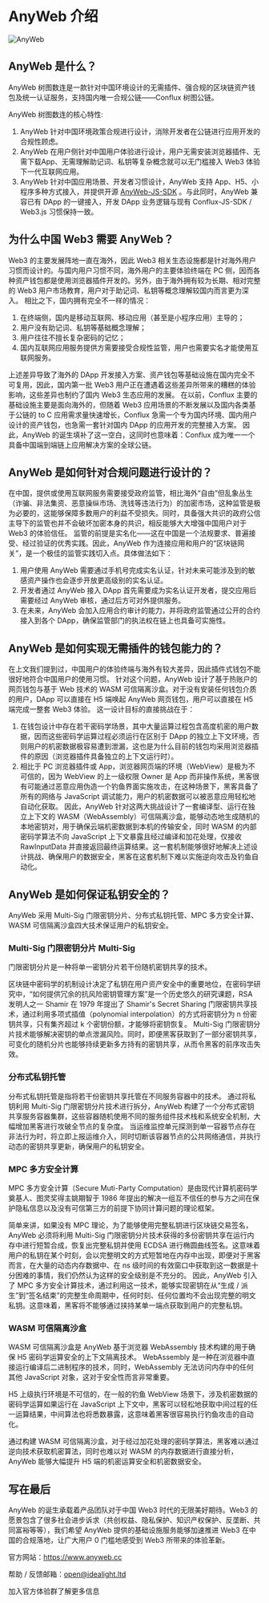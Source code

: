 # AnyWeb 介绍

![AnyWeb](https://anyweb.oss-cn-hangzhou.aliyuncs.com/app/2052a88e-5e6a-4d38-85af-6509c175abdf.png)
## AnyWeb 是什么？

AnyWeb 树图数连是一款针对中国环境设计的无需插件、强合规的区块链资产钱包及统一认证服务，支持国内唯一合规公链——Conflux 树图公链。

AnyWeb 树图数连的核心特性: 

1. AnyWeb 针对中国环境政策合规进行设计，消除开发者在公链进行应用开发的合规性顾虑。
2. AnyWeb 在用户侧针对中国用户体验进行设计，用户无需安装浏览器插件、无需下载App、无需理解助记词、私钥等复杂概念就可以无门槛接入 Web3 体验下一代互联网应用。
3. AnyWeb 针对中国应用场景、开发者习惯设计，AnyWeb 支持 App、H5、小程序多种方式接入，并提供开源 [AnyWeb-JS-SDK](https://github.com/IdeaLightLabs/AnyWeb-JS-SDK) 。与此同时，AnyWeb 兼容已有 DApp 的一键接入，开发 DApp 业务逻辑与现有 Conflux-JS-SDK / Web3.js 习惯保持一致。

## 为什么中国 Web3 需要 AnyWeb？

Web3 的主要发展阵地一直在海外，因此 Web3 相关生态设施都是针对海外用户习惯而设计的。与国内用户习惯不同，海外用户的主要体验终端在 PC 侧，因而各种资产钱包都是使用浏览器插件开发的。另外，由于海外拥有较为长期、相对完整的 Web3 用户市场教育，用户对于助记词、私钥等概念理解较国内而言更为深入。
相比之下，国内拥有完全不一样的情况：
1. 在终端侧，国内是移动互联网、移动应用（甚至是小程序应用）主导的；
2. 用户没有助记词、私钥等基础概念理解；
3. 用户往往不擅长复杂密码的记忆；
4. 国内互联网应用服务提供方需要接受合规性监管，用户也需要实名才能使用互联网服务。

上述差异导致了海外的 DApp 开发接入方案、资产钱包等基础设施在国内完全不可复用，因此，国内第一批 Web3 用户正在遭遇着这些差异所带来的糟糕的体验影响，这些差异也制约了国内 Web3 生态应用的发展。 在以前，Conflux
主要的基础设施主要是面向海外的，但随着 Web3 应用场景的不断发展以及国内各类基于公链的 to C 应用需求量快速增长，Conflux 急需一个专为国内环境、国内用户设计的资产钱包，也急需一套针对国内 DApp 的应用开发的完整接入方案。
因此，AnyWeb 的诞生填补了这一空白，这同时也意味着：Conflux 成为唯一一个具备中国端到端链上应用解决方案的全球公链。

## AnyWeb 是如何针对合规问题进行设计的？

在中国，提供或使用互联网服务需要接受政府监管，相比海外“自由”但乱象丛生（诈骗、非法集资、恶意操纵市场、洗钱等违法行为）的加密市场，这种监管是极为必要的，这能够保障多数用户的利益不受损失。同时，具备强大共识的政府公信主导下的监管也并不会破坏加密本身的共识，相反能够大大增强中国用户对于 Web3 的体验信任。
监管的前提是实名化——这在中国是一个法规要求、普遍接受、经过验证的优秀实践。因此，AnyWeb 作为连接应用和用户的“区块链网关”，是一个极佳的监管实践切入点。具体做法如下：

1. 用户使用 AnyWeb 需要通过手机号完成实名认证，针对未来可能涉及到的敏感资产操作也会逐步开放更高级别的实名认证。
2. 开发者通过 AnyWeb 接入 DApp 首先需要成为实名认证开发者，提交应用后需要经过 AnyWeb 审核，通过后方可对外提供服务。
3. 在未来，AnyWeb 会加入应用合约审计的能力，并将政府监管通过公开的合约接入到各个 DApp，确保监管部门的执法权在链上也具备可实施性。

## AnyWeb 是如何实现无需插件的钱包能力的？

在上文我们提到过，中国用户的体验终端与海外有较大差异，因此插件式钱包不能很好地符合中国用户的使用习惯。 针对这个问题，AnyWeb 设计了基于热账户的网页钱包与基于 Web 技术的 WASM
可信隔离沙盒。对于没有安装任何钱包介质的用户，DApp 可以直接在 H5 端唤起 AnyWeb 网页钱包，用户可以直接在 H5 端完成一整套 Web3 体验。 这一设计目标的直接挑战在于：

1. 在钱包设计中存在若干密码学场景，其中大量运算过程包含高度机密的用户数据，因而这些密码学运算过程必须运行在区别于 DApp
   的独立上下文环境，否则用户的机密数据极容易遭到泄漏，这也是为什么目前的钱包均采用浏览器插件的原因（浏览器插件具备独立的上下文运行时）。
2. 相比于 PC 浏览器插件或 App，浏览器网页端的环境（WebView）是极为不可信的，因为 WebView 的上一级权限 Owner 是 App
   而非操作系统，黑客很有可能通过恶意应用伪造一个钓鱼界面实施攻击，在这种场景下，黑客具备了所有的网络与 JavaScript 调试能力，用户的机密数据可以被恶意应用轻松地自动化获取。 因此，AnyWeb
   针对这两大挑战设计了一套编译型、运行在独立上下文的 WASM（WebAssembly）可信隔离沙盒，能够动态地生成随机的本地密钥对，用于确保云端机密数据到本机的传输安全，同时 WASM 的内部密码学算法不向 JavaScript
   上下文暴露且经过编译和加花处理，仅接收 RawInputData 并直接返回最终运算结果。这一套机制能够很好地解决上述设计挑战、确保用户的数据安全，黑客在这套机制下难以实施逆向攻击及钓鱼自动化。

## AnyWeb 是如何保证私钥安全的？

AnyWeb 采用 Multi-Sig 门限密钥分片、分布式私钥托管、MPC 多方安全计算、WASM 可信隔离沙盒四大技术保证用户的私钥安全。

### Multi-Sig 门限密钥分片 Multi-Sig

门限密钥分片是一种将单一密钥分片若干份随机密钥共享的技术。

区块链中密码学的机制设计决定了私钥在用户资产安全中的重要地位，在密码学研究中，“如何提供冗余的抗风险密钥管理方案”是一个历史悠久的研究课题，RSA 发明人之一 Shamir 在 1979 年提出了 Shamir's Secret
Sharing 门限密钥共享技术，通过利用多项式插值（polynomial interpolation）的方式将密钥分为 n 份密钥共享，只有集齐超过 k 个密钥份额，才能够将密钥恢复。 Multi-Sig
门限密钥分片技术能够解决密钥的单点泄漏风险。同时，即便黑客获取到了一部分密钥共享，可变化的随机分片也能够持续更新多方持有的密钥共享，从而令黑客的前序攻击失效。

### 分布式私钥托管

分布式私钥托管是指将若干份密钥共享托管在不同服务容器中的技术。 通过将私钥利用 Multi-Sig 门限密钥分片技术进行拆分，AnyWeb
构建了一个分布式密钥共享服务容器集群，这些容器随机使用不同的服务组件技术栈和系统安全机制，大幅增加黑客进行攻破全节点的复杂度。
当运维监控单元探测到单一容器节点存在非法行为时，将立即上报运维介入，同时切断该容器节点的公共网络通信，并执行动态的密钥共享更新，确保用户的私钥安全。

### MPC 多方安全计算

MPC 多方安全计算（Secure Muti-Party Computation）是由现代计算机密码学奠基人、图灵奖得主姚期智于 1986 年提出的解决一组互不信任的参与方之间在保护隐私信息以及没有可信第三方的前提下协同计算问题的理论框架。

简单来讲，如果没有 MPC 理论，为了能够使用完整私钥进行区块链交易签名，AnyWeb 必须将利用 Multi-Sig 门限密钥分片技术获得的多份密钥共享在运行内存中进行短暂合成，恢复出完整私钥并使用 ECDSA
进行椭圆曲线签名。这意味着用户的私钥在某个时刻，会以完整明文的方式短暂地在内存中出现，即便对于黑客而言，在大量的动态内存数据中、在 ns 级时间的有效窗口中获取到这一数据是十分困难的事情，我们仍然认为这样的安全级别是不充分的。
因此，AnyWeb 引入了 MPC 多方安全计算技术，通过利用这一技术，能够实现密钥在从“生成 /
派生”到“签名结束”的完整生命周期中，任何时刻、任何位置均不会出现完整的明文私钥。这意味着，黑客将不能够通过挟持某单一端点获取到用户的完整私钥。

### WASM 可信隔离沙盒

WASM 可信隔离沙盒是 AnyWeb 基于浏览器 WebAssembly 技术构建的用于确保 H5 密码学运算安全的上下文隔离技术。 WebAssembly 是一种在浏览器中直接运行编译后二进制程序的技术，同时，WebAssembly
无法访问内存中的任何其他 JavaScript 对象，这对于安全性而言非常重要。

H5 上级执行环境是不可信的，在一般的钓鱼 WebView 场景下，涉及机密数据的密码学运算如果运行在 JavaScript 上下文中，黑客可以轻松地获取中间过程的任一运算结果，中间算法也将悉数暴露，这意味着黑客很容易执行钓鱼攻击的自动化。

通过构建 WASM 可信隔离沙盒，对于经过加花处理的密码学算法，黑客难以通过逆向技术获取机密算法，同时也难以对 WASM 的内存数据进行直接分析，AnyWeb 能够大幅提升 H5 端的机密运算安全和机密数据安全。

## 写在最后

AnyWeb 的诞生承载着产品团队对于中国 Web3 时代的无限美好期待。Web3 的愿景包含了很多社会进步诉求（共创权益、隐私保护、知识产权保护、反垄断、共同富裕等等），我们希望 AnyWeb 提供的基础设施服务能够加速推进 Web3
在中国的合规落地，让广大用户 0 门槛地感受到 Web3 所带来的体验革新。

官方网站：https://www.anyweb.cc

帮助 / 反馈邮箱：open@idealight.ltd

加入官方体验群了解更多信息

